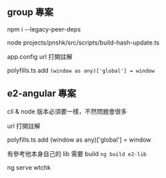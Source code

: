 ## group 專案

npm i --legacy-peer-deps

node projects/pnshk/src/scripts/build-hash-update.ts

app.config url 打開註解

polyfills.ts add `(window as any)['global'] = window`

## e2-angular 專案

cli & node 版本必須要一樣，不然問題會很多

url 打開註解

polyfills.ts add (window as any)['global'] = window

有參考他本身自己的 lib 需要 build `ng build e2-lib`

ng serve wtchk
